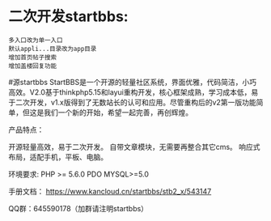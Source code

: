 二次开发startbbs:
====
	多入口改为单一入口
	默认appli...目录改为app目录
	增加首页帖子搜索
	增加盖楼回复功能
#源startbbs
StartBBS是一个开源的轻量社区系统，界面优雅，代码简洁，小巧高效。V2.0基于thinkphp5.15和layui重构开发，核心框架成熟，学习成本低，易于二次开发，v1.x版得到了无数站长的认可和应用。尽管重构后的v2第一版功能简单，但这是我们一个新的开始，希望一起完善，再创辉煌。

产品特点：

开源轻量高效，易于二次开发。
自带文章模块，无需要再整合其它cms。
响应式布局，适配手机，平板、电脑。

环境要求:
PHP >= 5.6.0
PDO MYSQL>=5.0

手册文档：
https://www.kancloud.cn/startbbs/stb2_x/543147

QQ群：645590178（加群请注明startbbs）
